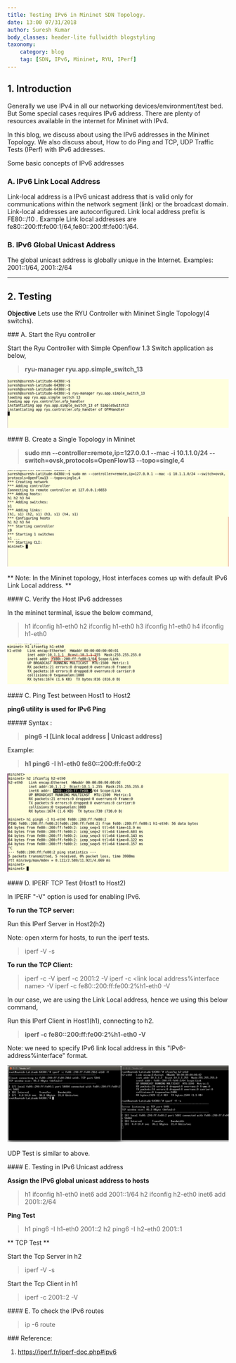 ```yaml
---
title: Testing IPv6 in Mininet SDN Topology.
date: 13:00 07/31/2018
author: Suresh Kumar
body_classes: header-lite fullwidth blogstyling
taxonomy:
    category: blog
    tag: [SDN, IPv6, Mininet, RYU, IPerf]
---
```


## 1. Introduction

Generally we use IPv4 in all our networking devices/environment/test bed. But Some special cases requires IPv6 address. There are plenty of resources available in the internet for Mininet with IPv4. 

In this blog, we discuss about using the IPv6 addresses in the Mininet Topology. We also discuss about, How to do Ping and TCP, UDP Traffic Tests (IPerf) with IPv6 addresses.

Some basic concepts of IPv6 addresses

### A. IPv6 Link Local Address

Link-local address is a IPv6 unicast address that is valid only for communications within the network segment (link) or the broadcast domain. Link-local addresses are autoconfigured. Link local address prefix is FE80::/10 .  Example Link local addresses are fe80::200:ff:fe00:1/64,fe80::200:ff:fe00:1/64. 

### B. IPv6 Global Unicast Address

The global unicast address is globally unique in the Internet. Examples: 2001::1/64, 2001::2/64

---

## 2. Testing

**Objective**  Lets use the RYU Controller with Mininet Single Topology(4 switchs).

### A. Start the Ryu controller


Start the Ryu Controller with Simple Openflow 1.3 Switch application as below,

> **ryu-manager ryu.app.simple_switch_13**

![RYU Application](ryu_1.jpg)

#### B. Create a Single Topology in Mininet


> **sudo mn --controller=remote,ip=127.0.0.1 --mac -i 10.1.1.0/24 --switch=ovsk,protocols=OpenFlow13 --topo=single,4**

![Mininet Command](mininet_1.jpg)

** Note: In the Mininet topology, Host interfaces comes up with default IPv6 Link Local address. **


#### C. Verify the Host IPv6 addresses

In the mininet terminal, issue the below command,

>  h1 ifconfig h1-eth0
>  h2 ifconfig h1-eth0
>  h3 ifconfig h1-eth0
>  h4 ifconfig h1-eth0

![Host IPv6 address](ipv6_address.jpg)


#### C. Ping Test between Host1 to Host2

**ping6 utility is used for IPv6 Ping**

##### Syntax :

> **ping6 -I <interface>  [Link local address | Unicast address]**

Example:

> **h1 ping6 -I h1-eth0  fe80::200:ff:fe00:2**

![Ping Output ](ping_output.jpg)


#### D. IPERF TCP Test (Host1 to Host2)

In IPERF "-V" option is used for enabling IPv6.

**To run the TCP server:**

Run this IPerf Server in Host2(h2)

Note: open xterm for hosts, to run the iperf tests.

> iperf -V -s

**To run the TCP Client:**

> iperf -c <unicast address> -V
> iperf -c 2001:2 -V
> iperf -c <link local address%interface name> -V
> iperf -c fe80::200:ff:fe00:2%h1-eth0 -V

In our case, we are using the Link Local address, hence we using this below command,

Run this IPerf Client in Host1(h1), connecting to h2.

> **iperf -c fe80::200:ff:fe00:2%h1-eth0 -V**

Note: we need to specify IPv6 link local address in this  "IPv6-address%interface" format.

![IPerf Test](iperf_test.jpg)


UDP Test is similar to above. 

#### E. Testing in IPv6 Unicast address 

**Assign the IPv6 global unicast address to hosts**

> h1 ifconfig h1-eth0 inet6 add 2001::1/64
> h2 ifconfig h2-eth0 inet6 add 2001::2/64

**Ping Test**

> h1 ping6 -I h1-eth0  2001::2
> h2 ping6 -I h2-eth0  2001::1

** TCP Test **

Start the Tcp Server in h2

> iperf -V -s

Start the Tcp Client in h1

> iperf -c  2001::2 -V


#### E. To check the IPv6 routes

> ip -6 route 



### Reference: 

1. https://iperf.fr/iperf-doc.php#ipv6
